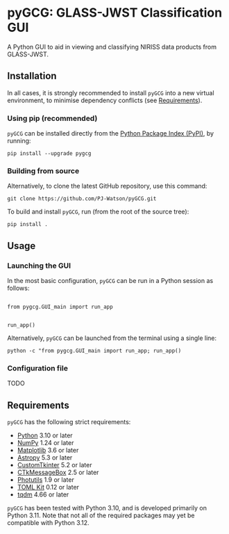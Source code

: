 # pyGCG: GLASS-JWST Classification GUI

A Python GUI to aid in viewing and classifying NIRISS data products from GLASS-JWST.

## Installation

In all cases, it is strongly recommended to install `pyGCG` into a new virtual environment, to minimise dependency conflicts (see [Requirements](#requirements)).

### Using pip (recommended)

`pyGCG` can be installed directly from the [Python Package Index (PyPI)](https://pypi.org/project/pyGCG/), by running:

```pip install --upgrade pygcg```

### Building from source

Alternatively, to clone the latest GitHub repository, use this command:

```git clone https://github.com/PJ-Watson/pyGCG.git```

To build and install `pyGCG`, run (from the root of the source tree):

```pip install .```

## Usage

### Launching the GUI

In the most basic configuration, `pyGCG` can be run in a Python session as follows:

<code>
from pygcg.GUI_main import run_app

run_app()
</code>

Alternatively, `pyGCG` can be launched from the terminal using a single line:

```python -c "from pygcg.GUI_main import run_app; run_app()```

### Configuration file

TODO

## Requirements

`pyGCG` has the following strict requirements:

 - [Python](https://www.python.org/) 3.10 or later
 - [NumPy](https://www.numpy.org/) 1.24 or later
 - [Matplotlib](https://matplotlib.org/) 3.6 or later
 - [Astropy](https://www.astropy.org/) 5.3 or later
 - [CustomTkinter](https://customtkinter.tomschimansky.com/) 5.2 or later
 - [CTkMessageBox](https://github.com/Akascape/CTkMessagebox/) 2.5 or later
 - [Photutils](https://photutils.readthedocs.io/) 1.9 or later
 - [TOML Kit](https://tomlkit.readthedocs.io/) 0.12 or later
 - [tqdm](https://tqdm.github.io/) 4.66 or later

`pyGCG` has been tested with Python 3.10, and is developed primarily on Python 3.11. Note that not all of the required packages may yet be compatible with Python 3.12.
